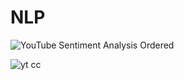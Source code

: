 # NLP
![YouTube Sentiment Analysis Ordered](https://github.com/user-attachments/assets/0a0299d5-6e15-4fa7-b3f5-58f69dcb7270)

![yt cc](https://github.com/user-attachments/assets/10a0fc8f-cb46-4fdb-855f-72ebb2f4a755)
